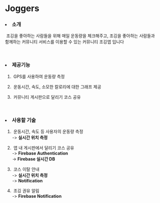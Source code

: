 # Joggers

<h3><li>소개</li></h3>
<p>&nbsp;조깅을 좋아하는 사람들을 위해 매일 운동량을 체크해주고, 조깅을 좋아하는 사람들과 함께하는 커뮤니티 서비스를 이용할 수 있는 커뮤니티 조깅앱 입니다</p>
<br>

<h3><li>제공기능</li></h3>
<ul>
<p><li type=1>&nbsp;GPS를 사용하여 운동량 측정</li></p>

<p><li type=1>&nbsp;운동시간, 속도, 소모한 칼로리에 대한 그래프 제공</li></p>

<p><li type=1>&nbsp;커뮤니티 게시판으로 달리기 코스 공유</li></p>
</ul>
<br>

<h3><li>사용할 기술</li></h3>
<ul>
<p><li type=1>&nbsp;운동시간, 속도 등 사용자의 운동량 측정<br> -> <b>실시간 위치 측정</b></li></p>

<p><li type=1>&nbsp;앱 내 게시판에서 달리기 코스 공유<br> -> <b>Firebase Authentication</b><br> -> <b>Firebase 실시간 DB</b></li></p>

<p><li type=1>&nbsp;코스 이탈 안내<br> -> <b>실시간 위치 측정</b><br> -> <b>Notification</b></li></p>

<p><li type=1>&nbsp;조깅 권유 알림<br> -> <b>Firebase Notification</b></li></p>
</ul>
